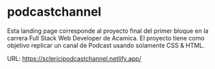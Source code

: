 # podcastchannel

Esta landing page corresponde al proyecto final del primer bloque en la carrera Full Stack Web Developer de Acamica.
El proyecto tiene como objetivo replicar un canal de Podcast usando solamente CSS & HTML.

URL: https://sclericipodcastchannel.netlify.app/
